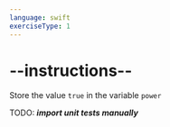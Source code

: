 ```yaml
---
language: swift
exerciseType: 1
---
```


# --instructions--

Store the value `true` in the variable `power`

TODO: ___import unit tests manually___
